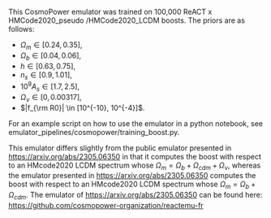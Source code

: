 This CosmoPower emulator was trained on 100,000 ReACT x HMCode2020_pseudo /HMCode2020_LCDM boosts. The priors are as follows: 

- $\Omega_m \in [0.24,0.35]$,
- $\Omega_b \in [0.04,0.06]$,
- $h \in [0.63,0.75]$,
- $n_s \in [0.9,1.01]$,
- $10^{9} A_s \in [1.7,2.5]$,
- $\Omega_\nu \in [0,0.00317]$,
- $|f_{\rm R0}| \in [10^{-10}, 10^{-4}]$. 

For an example script on how to use the emulator in a python notebook, see emulator_pipelines/cosmopower/training_boost.py.

This emulator differs slightly from the public emulator presented in https://arxiv.org/abs/2305.06350 in that it computes the boost with respect to an HMcode2020 LCDM spectrum whose $\Omega_{m} = \Omega_{b} + \Omega_{cdm} + \Omega_\nu$, whereas the emulator presented in https://arxiv.org/abs/2305.06350 computes the boost with respect to an HMcode2020 LCDM spectrum whose $\Omega_{m} = \Omega_{b} + \Omega_{cdm}$. The emulator of https://arxiv.org/abs/2305.06350 can be found here: https://github.com/cosmopower-organization/reactemu-fr 
